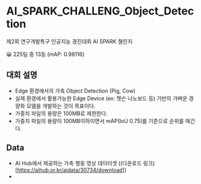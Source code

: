 # AI_SPARK_CHALLENG_Object_Detection
제2회 연구개발특구 인공지능 경진대회 AI SPARK 챌린지

😀 225팀 중 13등 (mAP: 0.98116)

## 대회 설명
- Edge 환경에서의 가축 Object Detection (Pig, Cow)
- 실제 환경에서 활용가능한 Edge Device (ex: 젯슨 나노보드 등) 기반의 가벼운 경량화 모델을 개발하는 것이 목표이다.
- 가중치 파일의 용량은 100MB로 제한한다.
- 가중치 파일의 용량이 100MB이하이면서 mAP(IoU 0.75)를 기준으로 순위를 매긴다.

## Data
- AI Hub에서 제공하는 가축 행동 영상 데이터셋 ((다운로드 링크)[https://aihub.or.kr/aidata/30734/download])
- 

